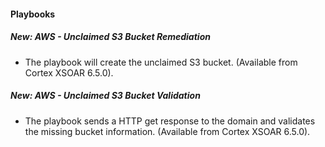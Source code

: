
#### Playbooks
##### New: AWS - Unclaimed S3 Bucket Remediation
- The playbook will create the unclaimed S3 bucket. (Available from Cortex XSOAR 6.5.0).
##### New: AWS - Unclaimed S3 Bucket Validation
- The playbook sends a HTTP get response to the domain and validates the missing bucket information.  (Available from Cortex XSOAR 6.5.0).
